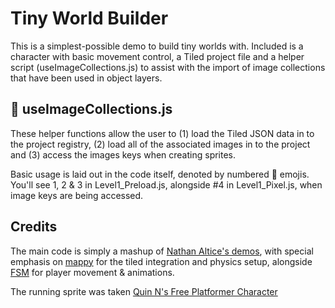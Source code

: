 # Tiny World Builder

This is a simplest-possible demo to build tiny worlds with. Included is a character with basic movement control, a Tiled project file and a helper script (useImageCollections.js) to assist with the import of image collections that have been used in object layers.

##  🌺 useImageCollections.js

These helper functions allow the user to (1) load the Tiled JSON data in to the project registry, (2) load all of the associated images in to the project and (3) access the images keys when creating sprites.

Basic usage is laid out in the code itself, denoted by numbered 🌺 emojis. You'll see 1, 2 & 3 in Level1_Preload.js, alongside #4 in Level1_Pixel.js, when image keys are being accessed. 

## Credits
The main code is simply a mashup of [Nathan Altice's demos](https://github.com/nathanaltice), with special emphasis on [mappy](https://github.com/nathanaltice/Mappy) for the tiled integration and physics setup, alongside [FSM]( https://github.com/nathanaltice/FSM) for player movement & animations.

The running sprite was taken [Quin N's Free Platformer Character](https://quin-n.itch.io/free-platformer-character)


